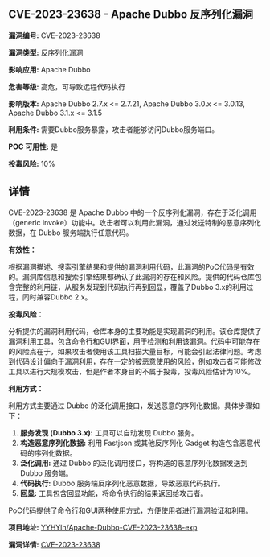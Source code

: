 ## CVE-2023-23638 - Apache Dubbo 反序列化漏洞

**漏洞编号:** CVE-2023-23638

**漏洞类型:** 反序列化漏洞

**影响应用:** Apache Dubbo

**危害等级:** 高危，可导致远程代码执行

**影响版本:** Apache Dubbo 2.7.x <= 2.7.21, Apache Dubbo 3.0.x <= 3.0.13, Apache Dubbo 3.1.x <= 3.1.5

**利用条件:** 需要Dubbo服务暴露，攻击者能够访问Dubbo服务端口。

**POC 可用性:** 是

**投毒风险:** 10%

## 详情

CVE-2023-23638 是 Apache Dubbo 中的一个反序列化漏洞，存在于泛化调用（generic invoke）功能中。攻击者可以利用此漏洞，通过发送特制的恶意序列化数据，在 Dubbo 服务端执行任意代码。

**有效性：**

根据漏洞描述、搜索引擎结果和提供的漏洞利用代码，此漏洞的PoC代码是有效的。漏洞库信息和搜索引擎结果都确认了此漏洞的存在和风险。提供的代码仓库包含完整的利用链，从服务发现到代码执行再到回显，覆盖了Dubbo 3.x的利用过程，同时兼容Dubbo 2.x。

**投毒风险：**

分析提供的漏洞利用代码，仓库本身的主要功能是实现漏洞的利用。该仓库提供了漏洞利用工具，包含命令行和GUI界面，用于检测和利用该漏洞。代码中可能存在的风险点在于，如果攻击者使用该工具扫描大量目标，可能会引起法律问题。考虑到代码设计偏向于漏洞利用，存在一定的被恶意使用的风险，例如攻击者可能修改工具以进行大规模攻击，但是作者本身目的不属于投毒，投毒风险估计为10%。

**利用方式：**

利用方式主要通过 Dubbo 的泛化调用接口，发送恶意的序列化数据。具体步骤如下：

1.  **服务发现 (Dubbo 3.x):**  工具可以自动发现 Dubbo 服务。
2.  **构造恶意序列化数据:**  利用 Fastjson 或其他反序列化 Gadget 构造包含恶意代码的序列化数据。
3.  **泛化调用:**  通过 Dubbo 的泛化调用接口，将构造的恶意序列化数据发送到 Dubbo 服务端。
4.  **代码执行:**  Dubbo 服务端反序列化恶意数据，导致恶意代码执行。
5.  **回显:** 工具包含回显功能，将命令执行的结果返回给攻击者。

PoC代码提供了命令行和GUI两种使用方式，方便使用者进行漏洞验证和利用。


**项目地址:** [YYHYlh/Apache-Dubbo-CVE-2023-23638-exp](https://github.com/YYHYlh/Apache-Dubbo-CVE-2023-23638-exp)

**漏洞详情:** [CVE-2023-23638](https://nvd.nist.gov/vuln/detail/CVE-2023-23638)